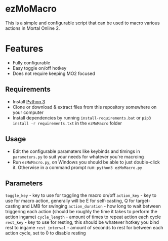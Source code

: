 # ezMoMacro
This is a simple and configurable script that can be used to macro various actions in Mortal Online 2.

# Features
  - Fully configurable
  - Easy toggle on/off hotkey
  - Does not require keeping MO2 focused

## Requirements
  - Install [Python 3](https://www.python.org/downloads/windows/)
  - Clone or download & extract files from this repository somewhere on your computer
  - Install dependencies by running `install-requirements.bat` or `pip3 install -r requirements.txt` in the `ezMoMacro` folder

## Usage
 - Edit the configurable paramaters like keybinds and timings in `parameters.py` to suit your needs for whatever you're macroing
 - Run `ezMoMacro.py`, on Windows you should be able to just double-click it. Otherwise in a command prompt run: `python3 ezMoMacro.py`

## Parameters
`toggle_key` - key to use for toggling the macro on/off
`action_key` - key to use for macro action, generally will be E for self-casting, Q for target-casting and LMB for swinging
`action_duration` - how long to wait between triggering each action (should be roughly the time it takes to perform the action ingame)
`cycle_length` - amount of times to repeat action each cycle
`rest_key` - key to use for resting, this should be whatever hotkey you bind rest to ingame
`rest_interval` - amount of seconds to rest for between each action cycle, set to 0 to disable resting